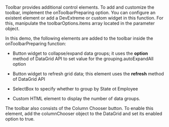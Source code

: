 Toolbar provides additional control elements. To add and customize the toolbar, implement the onToolbarPreparing option. You can configure an existent element or add a DevExtreme or custom widget in this function. For this, manipulate the toolbarOptions.items array located in the parameter object.

In this demo, the following elements are added to the toolbar inside the onToolbarPreparing function:

* Button widget to collapse/expand data groups; it uses the **option** method of DataGrid API to set value for the grouping.autoExpandAll option

* Button widget to refresh grid data; this element uses the **refresh** method of DataGrid API

* SelectBox to specify whether to group by State ot Employee

* Custom HTML element to display the number of data groups.

The toolbar also consists of the Column Chooser button. To enable this element, add the columnChooser object to the DataGrid and set its enabled option to true.
